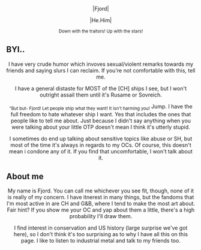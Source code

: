 <p align="center">
|Fjord|
<p align="center">
|He.Him|
<p align="center">
<sup>Down with the traitors! Up with the stars!</sup>

## BYI..
<p align="center">
I have very crude humor which invoves sexual/violent remarks towards my friends and saying slurs I can reclaim. If you're not comfortable with this, tell me.
<p align="center">
I have a general distaste for MOST of the [CH] ships I see, but I won't outright assail them until it's Rusame or Sovreich. 
<p align="center">
<sub>"But but- Fjord! Let people ship what they want! It isn't harming you!</sub> Jump. I have the full freedom to hate whatever ship I want. Yes that includes the ones that people like to tell me about. Just because I didn't say anything when you were talking about your little OTP doesn't mean I think it's utterly stupid.
<p align="center">
I sometimes do end up talking about sensitive topics like abuse or SH, but most of the time it's always in regards to my OCs. Of course, this doesn't mean i condone any of it. If you find that uncomfortable, I won't talk about it.

## About me
<p align="center">
My name is Fjord. You can call me whichever you see fit, though, none of it is really of my concern. I have itnerest in many things, but the fandoms that I'm most active in are CH and G&B, where I tend to make the most art about. Fair hint? If you show me your OC and yap about them a little, there's a high probability I'll draw them. 
<p align="center">
I find interest in conservation and US history (large surprise we've got here), so I don't think it's too surprising as to why I have all this on this page. I like to listen to industrial metal and talk to my friends too.
